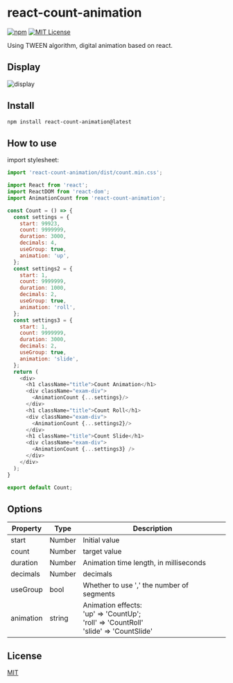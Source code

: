 # react-count-animation

[![npm](https://img.shields.io/badge/npm-v1.1.3-brightgreen.svg)](https://www.npmjs.com/package/react-count-animation)
[![MIT License](https://img.shields.io/github/license/mashape/apistatus.svg?maxAge=2592000)](https://github.com/IceEnd/icePlayer/blob/master/LICENSE)

Using TWEEN algorithm, digital animation based on react.

## Display
![display](http://obukb5fdy.bkt.clouddn.com/countanimation.gif)

## Install
```markdown
npm install react-count-animation@latest
```

## How to use

import stylesheet:

```js
import 'react-count-animation/dist/count.min.css';
```

```js
import React from 'react';
import ReactDOM from 'react-dom';
import AnimationCount from 'react-count-animation';

const Count = () => {
  const settings = {
    start: 99923,
    count: 9999999,
    duration: 3000,
    decimals: 4,
    useGroup: true,
    animation: 'up',
  };
  const settings2 = {
    start: 1,
    count: 9999999,
    duration: 1000,
    decimals: 2,
    useGroup: true,
    animation: 'roll',
  };
  const settings3 = {
    start: 1,
    count: 9999999,
    duration: 3000,
    decimals: 2,
    useGroup: true,
    animation: 'slide',
  };
  return (
    <div>
      <h1 className="title">Count Animation</h1>
      <div className="exam-div">
        <AnimationCount {...settings}/>
      </div>
      <h1 className="title">Count Roll</h1>
      <div className="exam-div">
        <AnimationCount {...settings2}/>
      </div>
      <h1 className="title">Count Slide</h1>
      <div className="exam-div">
        <AnimationCount {...settings3} />
      </div>
    </div>
  );
}

export default Count;
```

## Options
Property           | Type                  | Description
-------------      | -------------        | -------------
start                 | Number             | Initial value
count               | Number             | target value
duration           | Number             | Animation time length, in milliseconds
decimals          | Number             | decimals
useGroup         | bool                  |  Whether to use ',' the number of segments
animation         | string                |  Animation effects: <br> 'up' => 'CountUp';<br>'roll' => 'CountRoll'<br>'slide' => 'CountSlide'

## License

[MIT](https://github.com/IceEnd/react-count-animation/blob/master/LICENSE)
